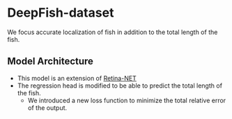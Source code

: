 # DeepFish-dataset
We focus accurate localization of fish in addition to the total length of the fish.
## Model Architecture
  * This model is an extension of [Retina-NET](https://paperswithcode.com/method/retinanet)
  * The regression head is modified to be able to predict the total length of the fish.
      * We introduced a new loss function to minimize the total relative error of the output.
          
